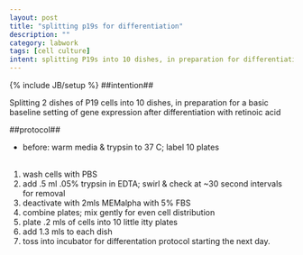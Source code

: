 ```yaml
---
layout: post
title: "splitting p19s for differentiation"
description: ""
category: labwork
tags: [cell culture]
intent: splitting P19s into 10 dishes, in preparation for differentiation with RA
---
```

{% include JB/setup %}
##intention##
<p>Splitting 2 dishes of P19 cells into 10 dishes, in preparation for a basic baseline setting of gene expression after differentiation with retinoic acid</p>
<!-- more -->

##protocol##
*  before: warm media & trypsin to 37 C; label 10 plates
<br><br>
  1. wash cells with PBS
  2. add .5 ml .05% trypsin in EDTA; swirl & check at ~30 second intervals for removal
  3. deactivate with 2mls MEMalpha with 5% FBS
  4. combine plates; mix gently for even cell distribution
  5. plate .2 mls of cells into 10 little itty plates
  6. add 1.3 mls to each dish
  7. toss into incubator for differentation protocol starting the next day.

